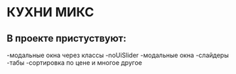 # КУХНИ МИКС

## В проекте пристуствуют:
-модальные окна через классы
-noUiSlider 
-модальные окна
-слайдеры
-табы
-сортировка по цене
и многое другое

